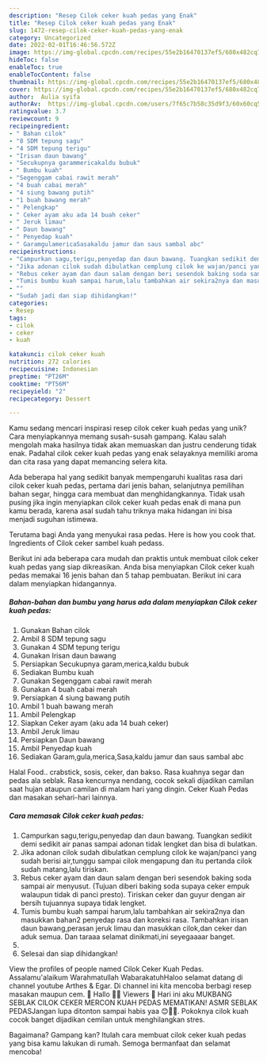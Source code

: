 ```yaml
---
description: "Resep Cilok ceker kuah pedas yang Enak"
title: "Resep Cilok ceker kuah pedas yang Enak"
slug: 1472-resep-cilok-ceker-kuah-pedas-yang-enak
category: Uncategorized
date: 2022-02-01T16:46:56.572Z
image: https://img-global.cpcdn.com/recipes/55e2b16470137ef5/680x482cq70/cilok-ceker-kuah-pedas-foto-resep-utama.jpg
hideToc: false
enableToc: true
enableTocContent: false
thumbnail: https://img-global.cpcdn.com/recipes/55e2b16470137ef5/680x482cq70/cilok-ceker-kuah-pedas-foto-resep-utama.jpg
cover: https://img-global.cpcdn.com/recipes/55e2b16470137ef5/680x482cq70/cilok-ceker-kuah-pedas-foto-resep-utama.jpg
author:  Aulia syifa
authorAv:  https://img-global.cpcdn.com/users/7f65c7b58c35d9f3/60x60cq50/avatar.jpg
ratingvalue: 3.7
reviewcount: 9
recipeingredient:
- " Bahan cilok"
- "8 SDM tepung sagu"
- "4 SDM tepung terigu"
- "Irisan daun bawang"
- "Secukupnya garammericakaldu bubuk"
- " Bumbu kuah"
- "Segenggam cabai rawit merah"
- "4 buah cabai merah"
- "4 siung bawang putih"
- "1 buah bawang merah"
- " Pelengkap"
- " Ceker ayam aku ada 14 buah ceker"
- " Jeruk limau"
- " Daun bawang"
- " Penyedap kuah"
- " GaramgulamericaSasakaldu jamur dan saus sambal abc"
recipeinstructions:
- "Campurkan sagu,terigu,penyedap dan daun bawang. Tuangkan sedikit demi sedikit air panas sampai adonan tidak lengket dan bisa di bulatkan."
- "Jika adonan cilok sudah dibulatkan cemplung cilok ke wajan/panci yang sudah berisi air,tunggu sampai cilok mengapung dan itu pertanda cilok sudah matang,lalu tiriskan."
- "Rebus ceker ayam dan daun salam dengan beri sesendok baking soda sampai air menyusut. (Tujuan diberi baking soda supaya ceker empuk walaupun tidak di panci presto). Tiriskan ceker dan guyur dengan air bersih tujuannya supaya tidak lengket."
- "Tumis bumbu kuah sampai harum,lalu tambahkan air sekira2nya dan masukkan bahan2 penyedap rasa dan koreksi rasa. Tambahkan irisan daun bawang,perasan jeruk limau dan masukkan cilok,dan ceker dan aduk semua. Dan taraaa selamat dinikmati,ini seyegaaaar banget."
- ""
- "Sudah jadi dan siap dihidangkan!"
categories:
- Resep
tags:
- cilok
- ceker
- kuah

katakunci: cilok ceker kuah 
nutrition: 272 calories
recipecuisine: Indonesian
preptime: "PT26M"
cooktime: "PT56M"
recipeyield: "2"
recipecategory: Dessert

---
```



Kamu sedang mencari inspirasi resep cilok ceker kuah pedas yang unik? Cara menyiapkannya memang susah-susah gampang. Kalau salah mengolah maka hasilnya tidak akan memuaskan dan justru cenderung tidak enak. Padahal cilok ceker kuah pedas yang enak selayaknya memiliki aroma dan cita rasa yang dapat memancing selera kita.


Ada beberapa hal yang sedikit banyak mempengaruhi kualitas rasa dari cilok ceker kuah pedas, pertama dari jenis bahan, selanjutnya pemilihan bahan segar, hingga cara membuat dan menghidangkannya. Tidak usah pusing jika ingin menyiapkan cilok ceker kuah pedas enak di mana pun kamu berada, karena asal sudah tahu triknya maka hidangan ini bisa menjadi suguhan istimewa.

Terutama bagi Anda yang menyukai rasa pedas. Here is how you cook that. Ingredients of Cilok ceker sambel kuah pedass.


Berikut ini ada beberapa cara mudah dan praktis untuk membuat cilok ceker kuah pedas yang siap dikreasikan. Anda bisa menyiapkan Cilok ceker kuah pedas memakai 16 jenis bahan dan 5 tahap pembuatan. Berikut ini cara dalam menyiapkan hidangannya.

<!--inarticleads1-->

##### Bahan-bahan dan bumbu yang harus ada dalam menyiapkan Cilok ceker kuah pedas:

1. Gunakan  Bahan cilok
1. Ambil 8 SDM tepung sagu
1. Gunakan 4 SDM tepung terigu
1. Gunakan Irisan daun bawang
1. Persiapkan Secukupnya garam,merica,kaldu bubuk
1. Sediakan  Bumbu kuah
1. Gunakan Segenggam cabai rawit merah
1. Gunakan 4 buah cabai merah
1. Persiapkan 4 siung bawang putih
1. Ambil 1 buah bawang merah
1. Ambil  Pelengkap
1. Siapkan  Ceker ayam (aku ada 14 buah ceker)
1. Ambil  Jeruk limau
1. Persiapkan  Daun bawang
1. Ambil  Penyedap kuah
1. Sediakan  Garam,gula,merica,Sasa,kaldu jamur dan saus sambal abc


Halal Food.. crabstick, sosis, ceker, dan bakso. Rasa kuahnya segar dan pedas ala seblak. Rasa kencurnya nendang, cocok sekali dijadikan camilan saat hujan ataupun camilan di malam hari yang dingin. Ceker Kuah Pedas dan masakan sehari-hari lainnya. 

<!--inarticleads2-->

##### Cara memasak Cilok ceker kuah pedas:

1. Campurkan sagu,terigu,penyedap dan daun bawang. Tuangkan sedikit demi sedikit air panas sampai adonan tidak lengket dan bisa di bulatkan.
1. Jika adonan cilok sudah dibulatkan cemplung cilok ke wajan/panci yang sudah berisi air,tunggu sampai cilok mengapung dan itu pertanda cilok sudah matang,lalu tiriskan.
1. Rebus ceker ayam dan daun salam dengan beri sesendok baking soda sampai air menyusut. (Tujuan diberi baking soda supaya ceker empuk walaupun tidak di panci presto). Tiriskan ceker dan guyur dengan air bersih tujuannya supaya tidak lengket.
1. Tumis bumbu kuah sampai harum,lalu tambahkan air sekira2nya dan masukkan bahan2 penyedap rasa dan koreksi rasa. Tambahkan irisan daun bawang,perasan jeruk limau dan masukkan cilok,dan ceker dan aduk semua. Dan taraaa selamat dinikmati,ini seyegaaaar banget.
1. 
1. Selesai dan siap dihidangkan!

View the profiles of people named Cilok Ceker Kuah Pedas. Assalamu&#39;alaikum Warahmatullah WabarakatuhHaloo selamat datang di channel youtube Arthes &amp; Egar. Di channel ini kita mencoba berbagi resep masakan maupun cem. 🔴 Hallo 👋🏻 Viewers 🔴 Hari ini aku MUKBANG SEBLAK CILOK CEKER MERCON KUAH PEDAS MEMATIKAN! ASMR SEBLAK PEDASJangan lupa ditonton sampai habis yaa 😊🙏🏻. Pokoknya cilok kuah cocok banget dijadikan cemilan untuk menghilangkan stres. 

Bagaimana? Gampang kan? Itulah cara membuat cilok ceker kuah pedas yang bisa kamu lakukan di rumah. Semoga bermanfaat dan selamat mencoba!
